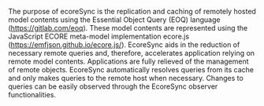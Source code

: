 The purpose of ecoreSync is the replication and caching of remotely hosted model contents using the Essential Object Query (EOQ) language (https://gitlab.com/eoq). These model contents are represented using the JavaScript ECORE meta-model implementation ecore.js (https://emfjson.github.io/ecore.js/). EcoreSync aids in the reduction of necessary remote queries and, therefore, accelerates application relying on remote model contents. Applications are fully relieved of the management of remote objects. EcoreSync automatically resolves queries from its cache and only makes queries to the remote host when necessary. Changes to queries can be easily observed through the EcoreSync observer functionalities.
